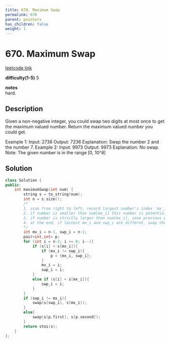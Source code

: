 ```yaml
---
title: 670. Maximum Swap
permalink: 670
parent: pointers
has_children: false
weight: 1
---
```

# 670. Maximum Swap

[leetcode link](https://leetcode.com/problems/maximum-swap/)

**difficulty(1-5)**
5

**notes**   
hard.

## Description

Given a non-negative integer, you could swap two digits at most once to get the maximum valued number. Return the maximum valued number you could get.

Example 1:
Input: 2736
Output: 7236
Explanation: Swap the number 2 and the number 7.
Example 2:
Input: 9973
Output: 9973
Explanation: No swap.
Note:
The given number is in the range [0, 10^8]

## Solution

```c++
class Solution {
public:
    int maximumSwap(int num) {
        string s = to_string(num);
        int n = s.size();
        /*
        1. scan from right to left, record largest number's index `mx_i`
        2. if number is smaller than num[mx_i] this number is potential good number to be swapped, save its index `swp_i`
        3. if number is strictly larger than num[mx_i], save previous pair to `p` (note that this pair mx_i and swp_i must be different), and update mx_i to current index
        4. at the end, if lastest mx_i and swp_i are differnt, swap them. Otherwise swap the saved pair in `p`
        */
        int mx_i = n-1, swp_i = n-1;
        pair<int,int> p;
        for (int i = n-2; i >= 0; i--){
            if (s[i] > s[mx_i]){
                if (mx_i != swp_i){
                    p = {mx_i, swp_i};
                }
                mx_i = i;
                swp_i = i;
            }
            else if (s[i] < s[mx_i]){
                swp_i = i;
            }
        }
        if (swp_i != mx_i){
            swap(s[swp_i], s[mx_i]);
        }
        else{
            swap(s[p.first], s[p.second]);
        }
        return stoi(s);
    }
};
```

<!-- 
Default label
{: .label }

Blue label
{: .label .label-blue }

Stable
{: .label .label-green }

New release
{: .label .label-purple }

Coming soon
{: .label .label-yellow }

Deprecated
{: .label .label-red } -->
